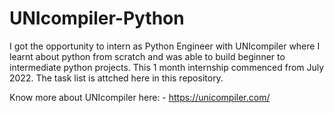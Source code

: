 # UNIcompiler-Python

I got the opportunity to intern as Python Engineer with UNIcompiler where I learnt about python from scratch and was able to build beginner to intermediate python projects. This 1 month internship commenced from July 2022. The task list is attched here in this repository.
      
Know more about UNIcompiler here: -  https://unicompiler.com/
